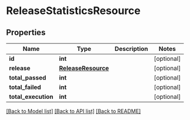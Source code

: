 # ReleaseStatisticsResource

## Properties
Name | Type | Description | Notes
------------ | ------------- | ------------- | -------------
**id** | **int** |  | [optional] 
**release** | [**ReleaseResource**](ReleaseResource.md) |  | [optional] 
**total_passed** | **int** |  | [optional] 
**total_failed** | **int** |  | [optional] 
**total_execution** | **int** |  | [optional] 

[[Back to Model list]](../README.md#documentation-for-models) [[Back to API list]](../README.md#documentation-for-api-endpoints) [[Back to README]](../README.md)


